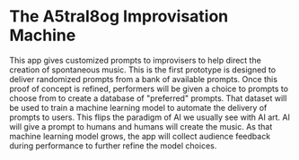 # The A5tral8og Improvisation Machine
This app gives customized prompts to improvisers to help direct the creation of spontaneous music. This is the first prototype is designed to deliver randomized prompts from a bank of available prompts. Once this proof of concept is refined, performers will be given a choice to prompts to choose from to create a database of "preferred" prompts. That dataset will be used to train a machine learning model to automate the delivery of prompts to users. This flips the paradigm of AI we usually see with AI art. AI will give a prompt to humans and humans will create the music. As that machine learning model grows, the app will collect audience feedback during performance to further refine the model choices.


